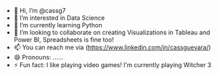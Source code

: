 - 👋 Hi, I’m @cassg7
- 👀 I’m interested in Data Science
- 🌱 I’m currently learning Python
- 💞️ I’m looking to collaborate on creating Visualizations in Tableau and Power BI, Spreadsheets is fine too!
- 📫 You can reach me via (https://www.linkedin.com/in/cassguevara/)
- 😄 Pronouns: ......
- ⚡ Fun fact: I like playing video games! I'm currently playing Witcher 3

<!---
cassg7/cassg7 is a ✨ special ✨ repository because its `README.md` (this file) appears on your GitHub profile.
You can click the Preview link to take a look at your changes.
--->
